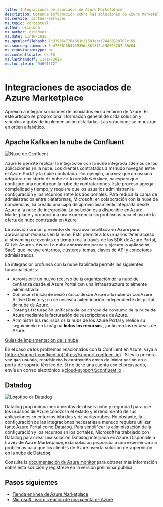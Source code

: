 ```yaml
---
title: Integraciones de asociados de Azure Marketplace
description: Obtenga información sobre las soluciones de Azure Marketplace que se integran con su entorno de Azure y obtenga vínculos a guías de implementación de asociados de Microsoft.
ms.service: partner-services
ms.topic: conceptual
author: dsindona
ms.author: dsindona
ms.date: 11/16/2020
ms.openlocfilehash: 7c97936e7764361c21503eca174433029707cf69
ms.sourcegitcommit: 6ed7268356445939db8613f2af96016707c55d64
ms.translationtype: MT
ms.contentlocale: es-ES
ms.lasthandoff: 11/17/2020
ms.locfileid: "94691672"
---
```

# <a name="azure-marketplace-partner-integrations"></a>Integraciones de asociados de Azure Marketplace

Aprenda a integrar soluciones de asociados en su entorno de Azure. En este artículo se proporciona información general de cada solución y vínculos a guías de implementación detalladas. Las soluciones se muestran en orden alfabético. 

## <a name="apache-kafka-on-confluent-cloud"></a>Apache Kafka en la nube de Confluent

![Nube de Confluent](./media/partners/confluent-cloud.png)

Azure le permite realizar la integración con la nube integrada además de las aplicaciones en la nube. Los clientes contratados a menudo navegan entre el Azure Portal y la nube contratada. Por ejemplo, una vez que un usuario adquiere una oferta de nube de Azure Marketplace, se espera que configure una cuenta con la nube de contrataciones. Este proceso agrega complejidad y tiempo, y requiere que los usuarios administren la configuración y los recursos entre los dos portales. Para reducir la carga de administración entre plataformas, Microsoft, en colaboración con la nube de conciencias, ha creado una capa de aprovisionamiento integrada desde Azure a la nube de integración. La solución está disponible en Azure Marketplace y proporciona una experiencia sin problemas para el uso de la oferta de nube contratada en Azure

La solución usa un proveedor de recursos habilitado en Azure para aprovisionar recursos en la nube. Esto permite a los usuarios tener acceso al streaming de eventos en tiempo real a través de los SDK de Azure Portal, CLI de Azure y Azure. La nube contratante posee y ejecuta la aplicación SaaS, que incluye entornos, clústeres, temas, claves de API y conectores administrados.

La integración profunda con la nube habilitada permite las siguientes funcionalidades:

- Aprovisione un nuevo recurso de la organización de la nube de confianza desde el Azure Portal con una infraestructura totalmente administrada.
- Optimice el inicio de sesión único desde Azure a la nube de conAzure Active Directory; no se necesita autenticación independiente del portal de nube de Azure.
- Obtenga facturación unificada de los cargos de consumo de la nube de Azure mediante la facturación de suscripciones de Azure.
- Administre los recursos de la nube de los Azure Portal y realice su seguimiento en la página **todos los recursos** , junto con los recursos de Azure.

[Guías de implementación de la nube](https://docs.confluent.io/current/cloud/marketplace/index.html)

En el caso de los problemas relacionados con la Confluent en Azure, vaya a [https://support.confluent.io](https://support.confluent.io) . Si es la primera vez que usuario, restablezca la contraseña antes de iniciar sesión en el portal de soporte técnico de. Si no tiene una cuenta con el preusuario, envíe un correo electrónico a [cloud-support@confluent.io](mailto:cloud-support@confluent.io) .

## <a name="datadog"></a>Datadog

![Logotipo de Datadog](./media/partners/datadog.png)

Datadog proporciona herramientas de observación y seguridad para que los usuarios de Azure conozcan el estado y el rendimiento de sus aplicaciones en entornos híbridos y de varias nubes. No obstante, la configuración de las integraciones necesarias a menudo requiere utilizar tanto Azure Portal como Datadog. Para simplificar la administración de la configuración y los recursos en los portales, Microsoft ha trabajado con Datadog para crear una solución Datadog integrada en Azure. Disponible a través de Azure Marketplace, esta solución proporciona una experiencia sin problemas para que los clientes de Azure usen la solución de supervisión en la nube de Datadog.

Consulte la [documentación de Azure monitor](/azure/azure-monitor/platform/partners#datadog) para obtener más información sobre esta solución y regístrese en la versión preliminar pública.

## <a name="next-steps"></a>Pasos siguientes

- [Tienda en línea de Azure Marketplace](https://azure.microsoft.com/marketplace/)
- [Microsoft Learn: creación de una cuenta de Azure](/learn/modules/create-an-azure-account/)
